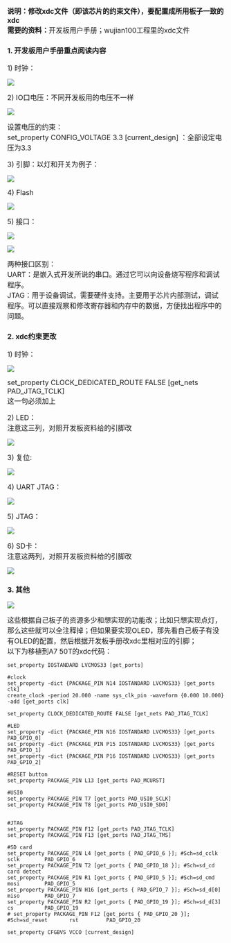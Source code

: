 **<span style="font-size:16px;">说明：修改xdc文件（即该芯片的约束文件），要配置成所用板子一致的xdc</span><br>**
**<span style="font-size:16px;">需要的资料：</span>**<span style="font-size:16px;">开发板用户手册；wujian100工程里的xdc文件</span><br>

### 1. 开发板用户手册重点阅读内容
<span style="font-size:16px;">1) 时钟：</span><br>

![](https://rvboards.org/rvboards/dasdu8syrbgvtzvhfj12f4d5/images_dir/1658543491/57.png)

<span style="font-size:16px;">2) IO口电压：不同开发板用的电压不一样</span><br>

![](https://rvboards.org/rvboards/dasdu8syrbgvtzvhfj12f4d5/images_dir/1658543535/58.png)

<span style="font-size:16px;">设置电压的约束：</span><br>
<span style="font-size:16px;">set_property CONFIG_VOLTAGE 3.3 [current_design] ：全部设定电压为3.3</span><br>

<span style="font-size:16px;">3) 引脚：以灯和开关为例子：</span><br>

![](https://rvboards.org/rvboards/dasdu8syrbgvtzvhfj12f4d5/images_dir/1658543615/59.png)

<span style="font-size:16px;">4) Flash</span><br>

![](https://rvboards.org/rvboards/dasdu8syrbgvtzvhfj12f4d5/images_dir/1658543673/60.png)

<span style="font-size:16px;">5) 接口：</span><br>

![](https://rvboards.org/rvboards/dasdu8syrbgvtzvhfj12f4d5/images_dir/1658543758/61.png)

![](https://rvboards.org/rvboards/dasdu8syrbgvtzvhfj12f4d5/images_dir/1658543791/62.png)

<span style="font-size:16px;">两种接口区别：</span><br>
<span style="font-size:16px;">UART：是嵌入式开发所说的串口。通过它可以向设备烧写程序和调试程序。</span><br>
<span style="font-size:16px;">JTAG：用于设备调试，需要硬件支持。主要用于芯片内部测试，调试程序。可以直接观察和修改寄存器和内存中的数据，方便找出程序中的问题。</span><br>

### 2. xdc约束更改
<span style="font-size:16px;">1) 时钟：</span><br>

![](https://rvboards.org/rvboards/dasdu8syrbgvtzvhfj12f4d5/images_dir/1658543909/63.png)

<span style="font-size:16px;">set_property CLOCK_DEDICATED_ROUTE FALSE [get_nets PAD_JTAG_TCLK]</span><br>
<span style="font-size:16px;">这一句必须加上</span><br>

<span style="font-size:16px;">2) LED：</span><br>
<span style="font-size:16px;">注意这三列，对照开发板资料给的引脚改</span><br>

![](https://rvboards.org/rvboards/dasdu8syrbgvtzvhfj12f4d5/images_dir/1658543993/64.png)

<span style="font-size:16px;">3) 复位:</span><br>

![](https://rvboards.org/rvboards/dasdu8syrbgvtzvhfj12f4d5/images_dir/1658544046/65.png)

<span style="font-size:16px;">4) UART JTAG：</span><br>

![](https://rvboards.org/rvboards/dasdu8syrbgvtzvhfj12f4d5/images_dir/1658544085/66.png)

<span style="font-size:16px;">5) JTAG：</span><br>

![](https://rvboards.org/rvboards/dasdu8syrbgvtzvhfj12f4d5/images_dir/1658544133/67.png)

<span style="font-size:16px;">6) SD卡：</span><br>
<span style="font-size:16px;">注意这两列，对照开发板资料给的引脚改</span><br>

![](https://rvboards.org/rvboards/dasdu8syrbgvtzvhfj12f4d5/images_dir/1658544204/68.png)

### 3. 其他

![](https://rvboards.org/rvboards/dasdu8syrbgvtzvhfj12f4d5/images_dir/1658544256/69.png)

<span style="font-size:16px;">这些根据自己板子的资源多少和想实现的功能改；比如只想实现点灯，那么这些就可以全注释掉；但如果要实现OLED，那先看自己板子有没有OLED的配置，然后根据开发板手册改xdc里相对应的引脚；</span><br>
<span style="font-size:16px;">以下为移植到A7 50T的xdc代码：</span><br>

	set_property IOSTANDARD LVCMOS33 [get_ports]  
	
	#clock
	set_property -dict {PACKAGE_PIN N14 IOSTANDARD LVCMOS33} [get_ports clk]
	create_clock -period 20.000 -name sys_clk_pin -waveform {0.000 10.000} -add [get_ports clk]
	
	set_property CLOCK_DEDICATED_ROUTE FALSE [get_nets PAD_JTAG_TCLK]
	
	#LED
	set_property -dict {PACKAGE_PIN N16 IOSTANDARD LVCMOS33} [get_ports PAD_GPIO_0]
	set_property -dict {PACKAGE_PIN P15 IOSTANDARD LVCMOS33} [get_ports PAD_GPIO_1]
	set_property -dict {PACKAGE_PIN P16 IOSTANDARD LVCMOS33} [get_ports PAD_GPIO_2]
	
	#RESET button
	set_property PACKAGE_PIN L13 [get_ports PAD_MCURST]
	
	#USI0
	set_property PACKAGE_PIN T7 [get_ports PAD_USI0_SCLK]
	set_property PACKAGE_PIN T8 [get_ports PAD_USI0_SD0]
	
	
	#JTAG
	set_property PACKAGE_PIN F12 [get_ports PAD_JTAG_TCLK]
	set_property PACKAGE_PIN F13 [get_ports PAD_JTAG_TMS]
	
	#SD card
	set_property PACKAGE_PIN L4 [get_ports { PAD_GPIO_6 }]; #Sch=sd_cclk         sclk        PAD_GPIO_6
	set_property PACKAGE_PIN T2 [get_ports { PAD_GPIO_18 }]; #Sch=sd_cd          card detect
	set_property PACKAGE_PIN R1 [get_ports { PAD_GPIO_5 }]; #Sch=sd_cmd          mosi        PAD_GPIO_5
	set_property PACKAGE_PIN H16 [get_ports { PAD_GPIO_7 }]; #Sch=sd_d[0]         miso        PAD_GPIO_7
	set_property PACKAGE_PIN R2 [get_ports { PAD_GPIO_19 }]; #Sch=sd_d[3]        cs          PAD_GPIO_19
	# set_property PACKAGE_PIN F12 [get_ports { PAD_GPIO_20 }]; #Sch=sd_reset       rst         PAD_GPIO_20
	
	set_property CFGBVS VCCO [current_design]
